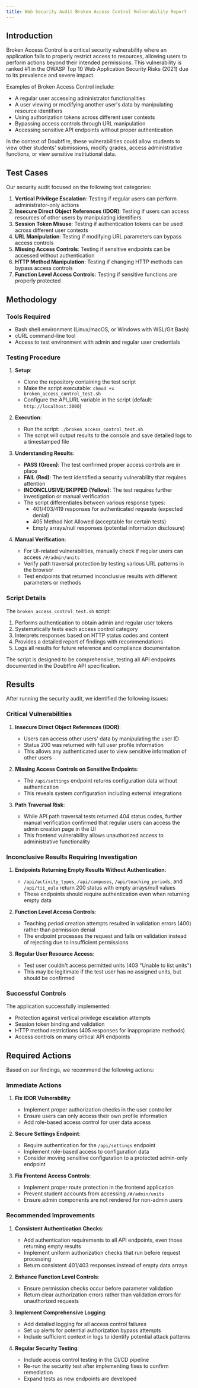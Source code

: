 ```yaml
---
title: Web Security Audit Broken Access Control Vulnerability Report
---
```


## Introduction

Broken Access Control is a critical security vulnerability where an application fails to properly restrict access to resources, allowing users to perform actions beyond their intended permissions. This vulnerability is ranked #1 in the OWASP Top 10 Web Application Security Risks (2021) due to its prevalence and severe impact.

Examples of Broken Access Control include:

- A regular user accessing administrator functionalities
- A user viewing or modifying another user's data by manipulating resource identifiers
- Using authorization tokens across different user contexts
- Bypassing access controls through URL manipulation
- Accessing sensitive API endpoints without proper authentication

In the context of Doubtfire, these vulnerabilities could allow students to view other students' submissions, modify grades, access administrative functions, or view sensitive institutional data.

## Test Cases

Our security audit focused on the following test categories:

1. **Vertical Privilege Escalation**: Testing if regular users can perform administrator-only actions
2. **Insecure Direct Object References (IDOR)**: Testing if users can access resources of other users by manipulating identifiers
3. **Session Token Misuse**: Testing if authentication tokens can be used across different user contexts
4. **URL Manipulation**: Testing if modifying URL parameters can bypass access controls
5. **Missing Access Controls**: Testing if sensitive endpoints can be accessed without authentication
6. **HTTP Method Manipulation**: Testing if changing HTTP methods can bypass access controls
7. **Function Level Access Controls**: Testing if sensitive functions are properly protected

## Methodology

### Tools Required

- Bash shell environment (Linux/macOS, or Windows with WSL/Git Bash)
- cURL command-line tool
- Access to test environment with admin and regular user credentials

### Testing Procedure

1. **Setup**:

   - Clone the repository containing the test script
   - Make the script executable: `chmod +x broken_access_control_test.sh`
   - Configure the API_URL variable in the script (default: `http://localhost:3000`)

2. **Execution**:

   - Run the script: `./broken_access_control_test.sh`
   - The script will output results to the console and save detailed logs to a timestamped file

3. **Understanding Results**:

   - **PASS (Green)**: The test confirmed proper access controls are in place
   - **FAIL (Red)**: The test identified a security vulnerability that requires attention
   - **INCONCLUSIVE/SKIPPED (Yellow)**: The test requires further investigation or manual verification
   - The script differentiates between various response types:
     - 401/403/419 responses for authenticated requests (expected denial)
     - 405 Method Not Allowed (acceptable for certain tests)
     - Empty arrays/null responses (potential information disclosure)

4. **Manual Verification**:
   - For UI-related vulnerabilities, manually check if regular users can access `/#/admin/units`
   - Verify path traversal protection by testing various URL patterns in the browser
   - Test endpoints that returned inconclusive results with different parameters or methods

### Script Details

The `broken_access_control_test.sh` script:

1. Performs authentication to obtain admin and regular user tokens
2. Systematically tests each access control category
3. Interprets responses based on HTTP status codes and content
4. Provides a detailed report of findings with recommendations
5. Logs all results for future reference and compliance documentation

The script is designed to be comprehensive, testing all API endpoints documented in the Doubtfire API specification.

## Results

After running the security audit, we identified the following issues:

### Critical Vulnerabilities

1. **Insecure Direct Object References (IDOR)**:

   - Users can access other users' data by manipulating the user ID
   - Status 200 was returned with full user profile information
   - This allows any authenticated user to view sensitive information of other users

2. **Missing Access Controls on Sensitive Endpoints**:

   - The `/api/settings` endpoint returns configuration data without authentication
   - This reveals system configuration including external integrations

3. **Path Traversal Risk**:
   - While API path traversal tests returned 404 status codes, further manual verification confirmed that regular users can access the admin creation page in the UI
   - This frontend vulnerability allows unauthorized access to administrative functionality

### Inconclusive Results Requiring Investigation

1. **Endpoints Returning Empty Results Without Authentication**:

   - `/api/activity_types`, `/api/campuses`, `/api/teaching_periods`, and `/api/tii_eula` return 200 status with empty arrays/null values
   - These endpoints should require authentication even when returning empty data

2. **Function Level Access Controls**:

   - Teaching period creation attempts resulted in validation errors (400) rather than permission denial
   - The endpoint processes the request and fails on validation instead of rejecting due to insufficient permissions

3. **Regular User Resource Access**:
   - Test user couldn't access permitted units (403 "Unable to list units")
   - This may be legitimate if the test user has no assigned units, but should be confirmed

### Successful Controls

The application successfully implemented:

- Protection against vertical privilege escalation attempts
- Session token binding and validation
- HTTP method restrictions (405 responses for inappropriate methods)
- Access controls on many critical API endpoints

## Required Actions

Based on our findings, we recommend the following actions:

### Immediate Actions

1. **Fix IDOR Vulnerability**:

   - Implement proper authorization checks in the user controller
   - Ensure users can only access their own profile information
   - Add role-based access control for user data access

2. **Secure Settings Endpoint**:

   - Require authentication for the `/api/settings` endpoint
   - Implement role-based access to configuration data
   - Consider moving sensitive configuration to a protected admin-only endpoint

3. **Fix Frontend Access Controls**:
   - Implement proper route protection in the frontend application
   - Prevent student accounts from accessing `/#/admin/units`
   - Ensure admin components are not rendered for non-admin users

### Recommended Improvements

1. **Consistent Authentication Checks**:

   - Add authentication requirements to all API endpoints, even those returning empty results
   - Implement uniform authorization checks that run before request processing
   - Return consistent 401/403 responses instead of empty data arrays

2. **Enhance Function Level Controls**:

   - Ensure permission checks occur before parameter validation
   - Return clear authorization errors rather than validation errors for unauthorized requests

3. **Implement Comprehensive Logging**:

   - Add detailed logging for all access control failures
   - Set up alerts for potential authorization bypass attempts
   - Include sufficient context in logs to identify potential attack patterns

4. **Regular Security Testing**:
   - Include access control testing in the CI/CD pipeline
   - Re-run the security test after implementing fixes to confirm remediation
   - Expand tests as new endpoints are developed
